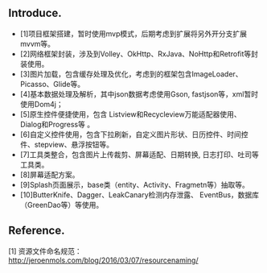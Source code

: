 ## Introduce.

- [1]项目框架搭建，暂时使用mvp模式，后期考虑到扩展将另外开分支扩展mvvm等。
- [2]网络框架封装，涉及到Volley、OkHttp、RxJava、NoHttp和Retrofit等封装使用。
- [3]图片加载，包含缓存处理及优化，考虑到的框架包含ImageLoader、Picasso、Glide等。
- [4]基本数据处理及解析，其中json数据考虑使用Gson, fastjson等，xml暂时使用Dom4j；
- [5]原生控件便捷使用，包含 Listview和Recycleview万能适配器使用、Dialog和Progress等 。
- [6]自定义控件使用，包含下拉刷新，自定义图片形状、日历控件、时间控件、stepview、悬浮按钮等。
- [7]工具类整合，包含图片上传裁剪、屏幕适配、日期转换, 日志打印、吐司等工具类。
- [8]屏幕适配方案。
- [9]Splash页面展示，base类（entity、Activity、Fragmetn等）抽取等。
- [10]ButterKnife、Dagger、LeakCanary检测内存泄露、 EventBus，数据库（GreenDao等）等使用。

## Reference.
[1] 资源文件命名规范：http://jeroenmols.com/blog/2016/03/07/resourcenaming/

